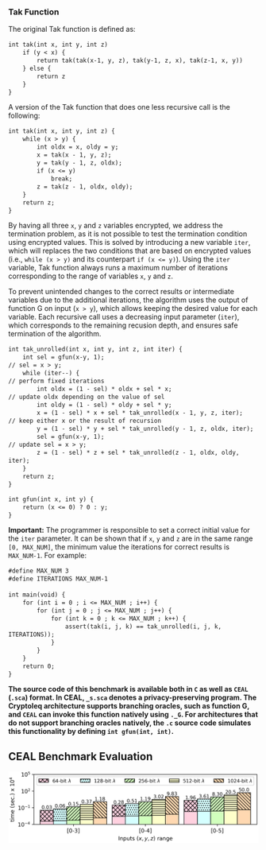 ### Tak Function
The original Tak function is defined as:

``` 
int tak(int x, int y, int z)
    if (y < x) {
        return tak(tak(x-1, y, z), tak(y-1, z, x), tak(z-1, x, y))
    } else {
        return z
    }
}
```

A version of the Tak function that does one less recursive call is the following:
```
int tak(int x, int y, int z) {
    while (x > y) {
        int oldx = x, oldy = y;
        x = tak(x - 1, y, z);
        y = tak(y - 1, z, oldx);
        if (x <= y) 
            break;
        z = tak(z - 1, oldx, oldy);
    }
    return z;
}
```

By having all three ```x```, ```y``` and ```z``` variables encrypted, we address the termination problem, as it is not possible to test the termination condition using encrypted values. This is solved by introducing a new variable ```iter```, which will replaces the two conditions that are based on encrypted values (i.e., ```while (x > y)``` and its counterpart ```if (x <= y)```). Using the ```iter``` variable, Tak function always runs a maximum number of iterations corresponding to the range of variables ```x```, ```y``` and ```z```. 

To prevent unintended changes to the correct results or intermediate variables due to the additional iterations, the algorithm uses the output of function G on input (```x > y```), which allows keeping the desired value for each variable.
Each recursive call uses a decreasing input parameter (```iter```), which  corresponds to the remaining recusion depth, and ensures safe termination of the algorithm.

```
int tak_unrolled(int x, int y, int z, int iter) {
    int sel = gfun(x-y, 1);                                                 // sel = x > y;
    while (iter--) {                                                        // perform fixed iterations
        int oldx = (1 - sel) * oldx + sel * x;                              // update oldx depending on the value of sel
        int oldy = (1 - sel) * oldy + sel * y;
        x = (1 - sel) * x + sel * tak_unrolled(x - 1, y, z, iter);          // keep either x or the result of recursion
        y = (1 - sel) * y + sel * tak_unrolled(y - 1, z, oldx, iter);
        sel = gfun(x-y, 1);                                                 // update sel = x > y;
        z = (1 - sel) * z + sel * tak_unrolled(z - 1, oldx, oldy, iter);
    }
    return z;
}
```

```
int gfun(int x, int y) {
    return (x <= 0) ? 0 : y;
}
```

**Important:** The programmer is responsible to set a correct initial value for the ```iter``` parameter. It can be shown that if ```x```, ```y``` and ```z``` are in the same range ```[0, MAX_NUM]```, the minimum value the iterations for correct results is ```MAX_NUM-1```.
For example:
```
#define MAX_NUM 3
#define ITERATIONS MAX_NUM-1

int main(void) {
    for (int i = 0 ; i <= MAX_NUM ; i++) {
        for (int j = 0 ; j <= MAX_NUM ; j++) {
            for (int k = 0 ; k <= MAX_NUM ; k++) {
                assert(tak(i, j, k) == tak_unrolled(i, j, k, ITERATIONS));
            }
        }
    }
    return 0;
}
```

**The source code of this benchmark is available both in `C` as well as `CEAL` (`.sca`) format. In CEAL, `_s.sca` denotes a privacy-preserving program. The Cryptoleq architecture supports branching oracles, such as function G, and `CEAL` can invoke this function natively using `._G`. For architectures that do not support branching oracles natively, the `.c` source code simulates this functionality by defining `int gfun(int, int)`.**

CEAL Benchmark Evaluation
-------------------------
![alt text](./../graphs/tak.png)
